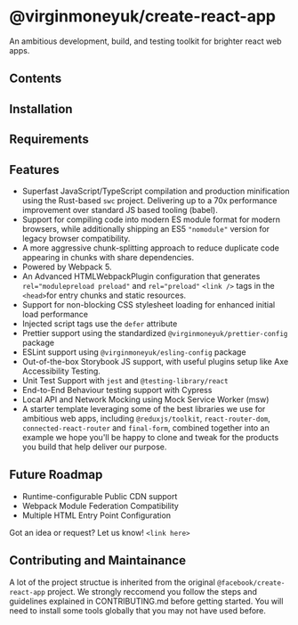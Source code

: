 # @virginmoneyuk/create-react-app

An ambitious development, build, and testing toolkit for brighter react web apps.

## Contents

## Installation

## Requirements

## Features

- Superfast JavaScript/TypeScript compilation and production minification using the Rust-based `swc` project. Delivering up to a 70x performance improvement over standard JS based tooling (babel).
- Support for compiling code into modern ES module format for modern browsers, while additionally shipping an ES5 `"nomodule"` version for legacy browser compatibility.
- A more aggressive chunk-splitting approach to reduce duplicate code appearing in chunks with share dependencies.
- Powered by Webpack 5.
- An Advanced HTMLWebpackPlugin configuration that generates `rel="modulepreload preload"` and `rel="preload"` `<link />` tags in the `<head>`for entry chunks and static resources.
- Support for non-blocking CSS stylesheet loading for enhanced initial load performance
- Injected script tags use the `defer` attribute
- Prettier support using the standardized `@virginmoneyuk/prettier-config` package
- ESLint support using `@virginmoneyuk/esling-config` package
- Out-of-the-box Storybook JS support, with useful plugins setup like Axe Accessibility Testing.
- Unit Test Support with `jest` and `@testing-library/react`
- End-to-End Behaviour testing support with Cypress
- Local API and Network Mocking using Mock Service Worker (msw)
- A starter template leveraging some of the best libraries we use for ambitious web apps, including `@reduxjs/toolkit`, `react-router-dom`, `connected-react-router` and `final-form`, combined together into an example we hope you'll be happy to clone and tweak for the products you build that help deliver our purpose.

## Future Roadmap

- Runtime-configurable Public CDN support
- Webpack Module Federation Compatibility
- Multiple HTML Entry Point Configuration

Got an idea or request? Let us know! `<link here>`

## Contributing and Maintainance

A lot of the project structue is inherited from the original `@facebook/create-react-app` project. We strongly reccomend you follow the steps and guidelines explained in CONTRIBUTING.md before getting started. You will need to install some tools globally that you may not have used before.
